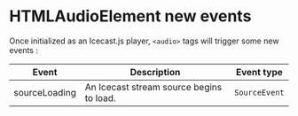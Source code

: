 # HTMLAudioElement new events

Once initialized as an Icecast.js player, `<audio>` tags will trigger some new events :

| Event | Description | Event type |
| --- | --- | --- |
| sourceLoading | An Icecast stream source begins to load. | `SourceEvent` |

